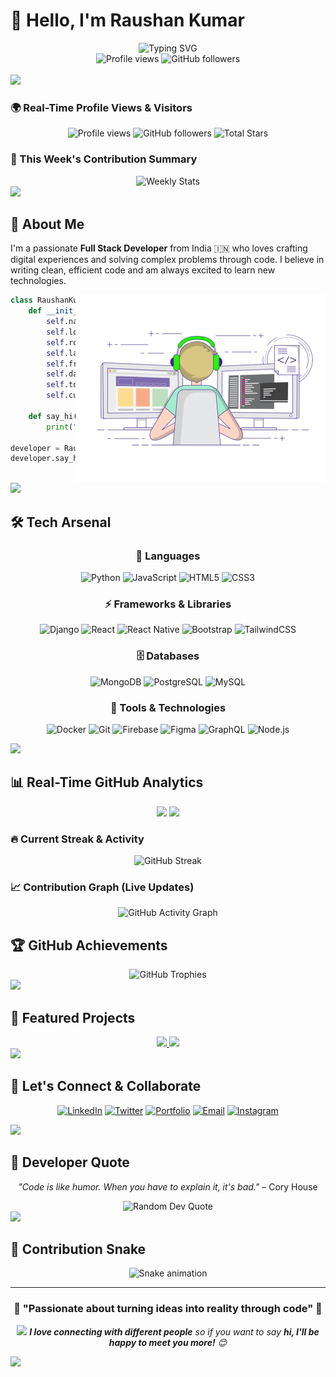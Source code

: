 # 👋 Hello, I'm Raushan Kumar

<div align="center">
  <img src="https://readme-typing-svg.herokuapp.com?font=Fira+Code&weight=600&size=28&duration=3000&pause=1000&color=00D9FF&center=true&vCenter=true&width=600&lines=Full+Stack+Developer;Python+%26+React+Enthusiast;Building+Digital+Solutions;Always+Learning+%26+Growing" alt="Typing SVG" />
</div>

<div align="center">
  <img src="https://komarev.com/ghpvc/?username=raushkum4590&label=Profile%20views&color=0e75b6&style=for-the-badge" alt="Profile views" />
  <img src="https://img.shields.io/github/followers/raushkum4590?label=Followers&style=for-the-badge&color=00D9FF" alt="GitHub followers" />
</div>

<br/>

<img src="https://user-images.githubusercontent.com/73097560/115834477-dbab4500-a447-11eb-908a-139a6edaec5c.gif">



### 🌍 Real-Time Profile Views & Visitors
<div align="center">
  <img src="https://komarev.com/ghpvc/?username=raushkum4590&label=Profile%20views&color=0e75b6&style=for-the-badge" alt="Profile views" />
  <img src="https://img.shields.io/github/followers/raushkum4590?label=Followers&style=for-the-badge&color=00D9FF" alt="GitHub followers" />
  <img src="https://img.shields.io/github/stars/raushkum4590?label=Total%20Stars&style=for-the-badge&color=ffc107" alt="Total Stars" />
</div>

### 📅 This Week's Contribution Summary
<div align="center">
  <img src="https://github-readme-stats.vercel.app/api?username=raushkum4590&show_icons=true&theme=react&include_all_commits=true&count_private=true&custom_title=This%20Week's%20GitHub%20Stats&hide_rank=true" alt="Weekly Stats"/>
</div>

<img src="https://user-images.githubusercontent.com/73097560/115834477-dbab4500-a447-11eb-908a-139a6edaec5c.gif">

## 🚀 About Me

I'm a passionate **Full Stack Developer** from India 🇮🇳 who loves crafting digital experiences and solving complex problems through code. I believe in writing clean, efficient code and am always excited to learn new technologies.

<img align="right" alt="Coding" width="400" src="https://raw.githubusercontent.com/devSouvik/devSouvik/master/gif3.gif">

```python
class RaushanKumar:
    def __init__(self):
        self.name = "Raushan Kumar"
        self.location = "India"
        self.role = "Full Stack Developer"
        self.languages = ["Python", "JavaScript", "HTML", "CSS"]
        self.frameworks = ["Django", "React", "React Native"]
        self.databases = ["MongoDB", "PostgreSQL", "MySQL"]
        self.tools = ["Docker", "Git", "Figma", "Firebase"]
        self.current_focus = "Building scalable web applications"
        
    def say_hi(self):
        print("Thanks for dropping by! Let's build something amazing together 🚀")

developer = RaushanKumar()
developer.say_hi()
```

<br clear="both">

<img src="https://user-images.githubusercontent.com/73097560/115834477-dbab4500-a447-11eb-908a-139a6edaec5c.gif">

## 🛠️ Tech Arsenal

<div align="center">

### 🚀 Languages
![Python](https://img.shields.io/badge/Python-FFD43B?style=for-the-badge&logo=python&logoColor=blue)
![JavaScript](https://img.shields.io/badge/JavaScript-F7DF1E?style=for-the-badge&logo=JavaScript&logoColor=black)
![HTML5](https://img.shields.io/badge/HTML5-E34F26?style=for-the-badge&logo=html5&logoColor=white)
![CSS3](https://img.shields.io/badge/CSS3-1572B6?style=for-the-badge&logo=css3&logoColor=white)

### ⚡ Frameworks & Libraries
![Django](https://img.shields.io/badge/Django-092E20?style=for-the-badge&logo=django&logoColor=green)
![React](https://img.shields.io/badge/React-20232A?style=for-the-badge&logo=react&logoColor=61DAFB)
![React Native](https://img.shields.io/badge/React_Native-20232A?style=for-the-badge&logo=react&logoColor=61DAFB)
![Bootstrap](https://img.shields.io/badge/Bootstrap-563D7C?style=for-the-badge&logo=bootstrap&logoColor=white)
![TailwindCSS](https://img.shields.io/badge/Tailwind_CSS-38B2AC?style=for-the-badge&logo=tailwind-css&logoColor=white)

### 🗄️ Databases
![MongoDB](https://img.shields.io/badge/MongoDB-4EA94B?style=for-the-badge&logo=mongodb&logoColor=white)
![PostgreSQL](https://img.shields.io/badge/PostgreSQL-316192?style=for-the-badge&logo=postgresql&logoColor=white)
![MySQL](https://img.shields.io/badge/MySQL-005C84?style=for-the-badge&logo=mysql&logoColor=white)

### 🔧 Tools & Technologies
![Docker](https://img.shields.io/badge/Docker-2CA5E0?style=for-the-badge&logo=docker&logoColor=white)
![Git](https://img.shields.io/badge/GIT-E44C30?style=for-the-badge&logo=git&logoColor=white)
![Firebase](https://img.shields.io/badge/firebase-ffca28?style=for-the-badge&logo=firebase&logoColor=black)
![Figma](https://img.shields.io/badge/Figma-F24E1E?style=for-the-badge&logo=figma&logoColor=white)
![GraphQL](https://img.shields.io/badge/GraphQl-E10098?style=for-the-badge&logo=graphql&logoColor=white)
![Node.js](https://img.shields.io/badge/Node%20js-339933?style=for-the-badge&logo=nodedotjs&logoColor=white)


</div>

<img src="https://user-images.githubusercontent.com/73097560/115834477-dbab4500-a447-11eb-908a-139a6edaec5c.gif">

## 📊 Real-Time GitHub Analytics

<div align="center">
  <img height="180em" src="https://github-readme-stats.vercel.app/api?username=raushkum4590&show_icons=true&theme=react&include_all_commits=true&count_private=true&border_radius=10&cache_seconds=86400"/>
  <img height="180em" src="https://github-readme-stats.vercel.app/api/top-langs/?username=raushkum4590&layout=compact&langs_count=8&theme=react&border_radius=10&cache_seconds=86400"/>
</div>

### 🔥 Current Streak & Activity
<div align="center">
  <img src="https://github-readme-streak-stats.herokuapp.com/?user=raushkum4590&theme=react&border_radius=10&date_format=M%20j%5B%2C%20Y%5D" alt="GitHub Streak" />
</div>

### 📈 Contribution Graph (Live Updates)
<div align="center">
  <img src="https://github-readme-activity-graph.vercel.app/graph?username=raushkum4590&theme=react-dark&hide_border=true&area=true&custom_title=Real-Time%20Contribution%20Activity&height=300" alt="GitHub Activity Graph" />
</div>


## 🏆 GitHub Achievements

<div align="center">
  <img src="https://github-profile-trophy.vercel.app/?username=raushkum4590&theme=react&no-frame=true&margin-w=15&margin-h=15&column=4" alt="GitHub Trophies" />
</div>

<img src="https://user-images.githubusercontent.com/73097560/115834477-dbab4500-a447-11eb-908a-139a6edaec5c.gif">

## 🎯 Featured Projects

<div align="center">
  <a href="https://github.com/raushkum4590/project-1">
    <img src="https://github-readme-stats.vercel.app/api/pin/?username=raushkum4590&repo=project-1&theme=react&border_radius=10" />
  </a>
  <a href="https://github.com/raushkum4590/project-2">
    <img src="https://github-readme-stats.vercel.app/api/pin/?username=raushkum4590&repo=project-2&theme=react&border_radius=10" />
  </a>
</div>

<img src="https://user-images.githubusercontent.com/73097560/115834477-dbab4500-a447-11eb-908a-139a6edaec5c.gif">

## 🤝 Let's Connect & Collaborate

<div align="center">
  
[![LinkedIn](https://img.shields.io/badge/LinkedIn-0077B5?style=for-the-badge&logo=linkedin&logoColor=white)](https://linkedin.com/in/raushan-kumar)
[![Twitter](https://img.shields.io/badge/Twitter-1DA1F2?style=for-the-badge&logo=twitter&logoColor=white)](https://twitter.com/raushankumar)
[![Portfolio](https://img.shields.io/badge/Portfolio-000000?style=for-the-badge&logo=About.me&logoColor=white)](https://raushankumar.dev)
[![Email](https://img.shields.io/badge/Gmail-D14836?style=for-the-badge&logo=gmail&logoColor=white)](mailto:raushan.kumar@gmail.com)
[![Instagram](https://img.shields.io/badge/Instagram-E4405F?style=for-the-badge&logo=instagram&logoColor=white)](https://instagram.com/raushankumar)

</div>

<img src="https://user-images.githubusercontent.com/73097560/115834477-dbab4500-a447-11eb-908a-139a6edaec5c.gif">

## 💭 Developer Quote

<div align="center">
  
*"Code is like humor. When you have to explain it, it's bad."* – Cory House

<img src="https://quotes-github-readme.vercel.app/api?type=horizontal&theme=react" alt="Random Dev Quote" />

</div>

<img src="https://user-images.githubusercontent.com/73097560/115834477-dbab4500-a447-11eb-908a-139a6edaec5c.gif">

## 🐍 Contribution Snake

<div align="center">
  <img src="https://raw.githubusercontent.com/raushkum4590/raushkum4590/output/github-contribution-grid-snake-dark.svg" alt="Snake animation" />
</div>

---

<div align="center">
  
### 🌟 "Passionate about turning ideas into reality through code" 🌟

<img src="https://media.giphy.com/media/LnQjpWaON8nhr21vNW/giphy.gif" width="60"> <em><b>I love connecting with different people</b> so if you want to say <b>hi, I'll be happy to meet you more!</b> 😊</em>

</div>

<img src="https://user-images.githubusercontent.com/73097560/115834477-dbab4500-a447-11eb-908a-139a6edaec5c.gif">
